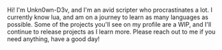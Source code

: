 Hi! I'm Unkn0wn-D3v, and I'm an avid scripter who procrastinates a lot.
I currently know lua, and am on a journey to learn as many languages as possible.
Some of the projects you'll see on my profile are a WIP, and I'll continue to release projects as I learn more.
Please reach out to me if you need anything, have a good day!
